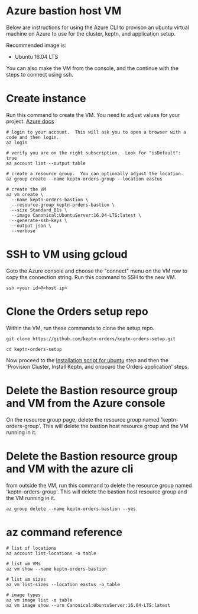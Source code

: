 # Azure bastion host VM

Below are instructions for using the Azure CLI to provison an ubuntu virtual machine on Azure to use for the cluster, keptn, and application setup.

Recommended image is:
* Ubuntu 16.04 LTS

You can also make the VM from the console, and the continue with the steps to connect using ssh.

# Create instance

Run this command to create the VM. You need to adjust values for your project. [Azure docs](https://docs.microsoft.com/en-us/cli/azure/vm?view=azure-cli-latest#az-vm-create)
```
# login to your account.  This will ask you to open a browser with a code and then login.
az login

# verify you are on the right subscription.  Look for "isDefault": true
az account list --output table

# create a resource group.  You can optionally adjust the location.
az group create --name keptn-orders-group --location eastus

# create the VM
az vm create \
  --name keptn-orders-bastion \
  --resource-group keptn-orders-bastion \
  --size Standard_B1s \
  --image Canonical:UbuntuServer:16.04-LTS:latest \
  --generate-ssh-keys \
  --output json \
  --verbose
```

# SSH to VM using gcloud

Goto the Azure console and choose the "connect" menu on the VM row to copy the connection string. Run this command to SSH to the new VM.
```
ssh <your id>@<host ip>
```

# Clone the Orders setup repo

Within the VM, run these commands to clone the setup repo.
```
git clone https://github.com/keptn-orders/keptn-orders-setup.git

cd keptn-orders-setup
```

Now proceed to the [Installation script for ubuntu](README.md#installation-script-for-ubuntu) step and then the 'Provision Cluster, Install Keptn, and onboard the Orders application' steps.

# Delete the Bastion resource group and VM from the Azure console

On the resource group page, delete the resource group named 'keptn-orders-group'. 
This will delete the bastion host resource group and the VM running in it.

# Delete the Bastion resource group and VM with the azure cli

from outside the VM, run this command to delete the resource group named 'keptn-orders-group'. 
This will delete the bastion host resource group and the VM running in it.
```
az group delete --name keptn-orders-bastion --yes
```

# az command reference

```
# list of locations
az account list-locations -o table

# list vm VMs
az vm show --name keptn-orders-bastion

# list vm sizes
az vm list-sizes --location eastus -o table

# image types
az vm image list -o table
az vm image show --urn Canonical:UbuntuServer:16.04-LTS:latest

```